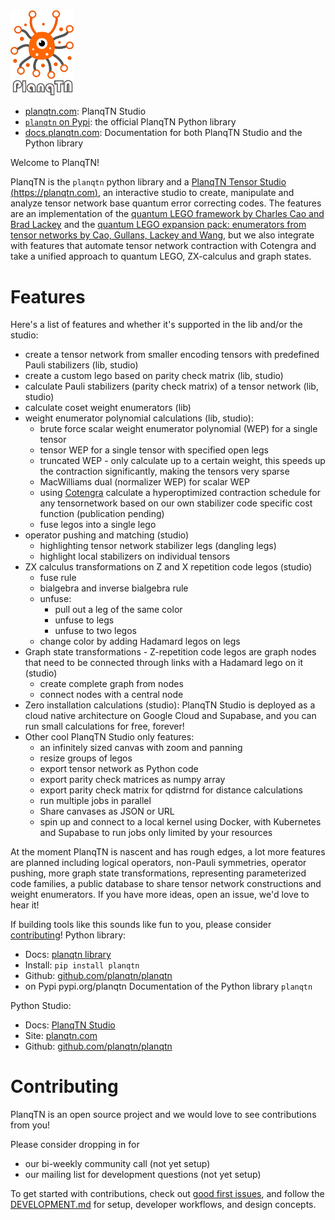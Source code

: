 <img src="fig/planqtn_logo.png" width="20%">

-   [planqtn.com](https://planqtn.com): PlanqTN Studio
-   [`planqtn` on Pypi](https://pypi.org/planqtn): the official PlanqTN Python
    library
-   [docs.planqtn.com](https://docs.planqtn.com): Documentation for both PlanqTN
    Studio and the Python library

Welcome to PlanqTN!

PlanqTN is the `planqtn` python library and a
[PlanqTN Tensor Studio (https://planqtn.com)](https://planqtn.com), an
interactive studio to create, manipulate and analyze tensor network base quantum
error correcting codes. The features are an implementation of the
[quantum LEGO framework by Charles Cao and Brad Lackey](https://journals.aps.org/prxquantum/abstract/10.1103/PRXQuantum.3.020332)
and the
[quantum LEGO expansion pack: enumerators from tensor networks by Cao, Gullans, Lackey and Wang](https://journals.aps.org/prxquantum/abstract/10.1103/PRXQuantum.5.030313),
but we also integrate with features that automate tensor network contraction
with Cotengra and take a unified approach to quantum LEGO, ZX-calculus and graph
states.

# Features

Here's a list of features and whether it's supported in the lib and/or the
studio:

-   create a tensor network from smaller encoding tensors with predefined Pauli
    stabilizers (lib, studio)
-   create a custom lego based on parity check matrix (lib, studio)
-   calculate Pauli stabilizers (parity check matrix) of a tensor network (lib,
    studio)
-   calculate coset weight enumerators (lib)
-   weight enumerator polynomial calculations (lib, studio):
    -   brute force scalar weight enumerator polynomial (WEP) for a single
        tensor
    -   tensor WEP for a single tensor with specified open legs
    -   truncated WEP - only calculate up to a certain weight, this speeds up
        the contraction significantly, making the tensors very sparse
    -   MacWilliams dual (normalizer WEP) for scalar WEP
    -   using [Cotengra](https://cotengra.readthedocs.io/) calculate a
        hyperoptimized contraction schedule for any tensornetwork based on our
        own stabilizer code specific cost function (publication pending)
    -   fuse legos into a single lego
-   operator pushing and matching (studio)
    -   highlighting tensor network stabilizer legs (dangling legs)
    -   highlight local stabilizers on individual tensors
-   ZX calculus transformations on Z and X repetition code legos (studio)
    -   fuse rule
    -   bialgebra and inverse bialgebra rule
    -   unfuse:
        -   pull out a leg of the same color
        -   unfuse to legs
        -   unfuse to two legos
    -   change color by adding Hadamard legos on legs
-   Graph state transformations - Z-repetition code legos are graph nodes that
    need to be connected through links with a Hadamard lego on it (studio)
    -   create complete graph from nodes
    -   connect nodes with a central node
-   Zero installation calculations (studio): PlanqTN Studio is deployed as a
    cloud native architecture on Google Cloud and Supabase, and you can run
    small calculations for free, forever!
-   Other cool PlanqTN Studio only features:
    -   an infinitely sized canvas with zoom and panning
    -   resize groups of legos
    -   export tensor network as Python code
    -   export parity check matrices as numpy array
    -   export parity check matrix for qdistrnd for distance calculations
    -   run multiple jobs in parallel
    -   Share canvases as JSON or URL
    -   spin up and connect to a local kernel using Docker, with Kubernetes and
        Supabase to run jobs only limited by your resources

At the moment PlanqTN is nascent and has rough edges, a lot more features are
planned including logical operators, non-Pauli symmetries, operator pushing,
more graph state transformations, representing parameterized code families, a
public database to share tensor network constructions and weight enumerators. If
you have more ideas, open an issue, we'd love to hear it!

If building tools like this sounds like fun to you, please consider
[contributing](#contributing)! Python library:

-   Docs: [planqtn library](planqtn/reference.md)
-   Install: `pip install planqtn`
-   Github: [github.com/planqtn/planqtn](https://github.com/planqtn/planqtn)
-   on Pypi pypi.org/planqtn Documentation of the Python library `planqtn`

Python Studio:

-   Docs: [PlanqTN Studio](planqtn-studio/index.md)
-   Site: [planqtn.com](https://planqtn.com)
-   Github: [github.com/planqtn/planqtn](https://github.com/planqtn/planqtn)

# Contributing

PlanqTN is an open source project and we would love to see contributions from
you!

Please consider dropping in for

-   our bi-weekly community call (not yet setup)
-   our mailing list for development questions (not yet setup)

To get started with contributions, check out
[good first issues](https://github.com/planqtn/planqtn/issues?q=is%3Aissue%20state%3Aopen%20label%3A%22good%20first%20issue%22),
and follow the
[DEVELOPMENT.md](https://github.com/planqtn/planqtn/blob/main/DEVELOPMENT.md)
for setup, developer workflows, and design concepts.

